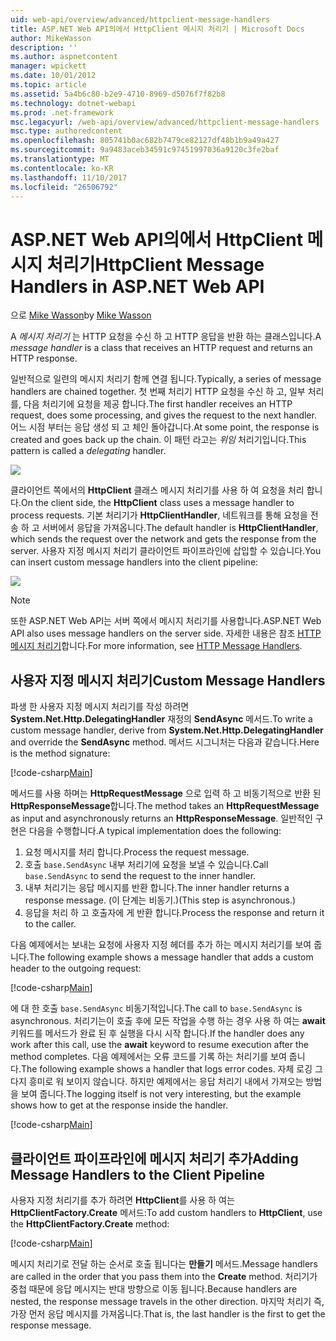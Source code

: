 ```yaml
---
uid: web-api/overview/advanced/httpclient-message-handlers
title: ASP.NET Web API의에서 HttpClient 메시지 처리기 | Microsoft Docs
author: MikeWasson
description: ''
ms.author: aspnetcontent
manager: wpickett
ms.date: 10/01/2012
ms.topic: article
ms.assetid: 5a4b6c80-b2e9-4710-8969-d5076f7f82b8
ms.technology: dotnet-webapi
ms.prod: .net-framework
msc.legacyurl: /web-api/overview/advanced/httpclient-message-handlers
msc.type: authoredcontent
ms.openlocfilehash: 805741b0ac682b7479ce82127df48b1b9a49a427
ms.sourcegitcommit: 9a9483aceb34591c97451997036a9120c3fe2baf
ms.translationtype: MT
ms.contentlocale: ko-KR
ms.lasthandoff: 11/10/2017
ms.locfileid: "26506792"
---
```

<a name="httpclient-message-handlers-in-aspnet-web-api"></a><span data-ttu-id="0a267-102">ASP.NET Web API의에서 HttpClient 메시지 처리기</span><span class="sxs-lookup"><span data-stu-id="0a267-102">HttpClient Message Handlers in ASP.NET Web API</span></span>
====================
<span data-ttu-id="0a267-103">으로 [Mike Wasson](https://github.com/MikeWasson)</span><span class="sxs-lookup"><span data-stu-id="0a267-103">by [Mike Wasson](https://github.com/MikeWasson)</span></span>

<span data-ttu-id="0a267-104">A *메시지 처리기* 는 HTTP 요청을 수신 하 고 HTTP 응답을 반환 하는 클래스입니다.</span><span class="sxs-lookup"><span data-stu-id="0a267-104">A *message handler* is a class that receives an HTTP request and returns an HTTP response.</span></span>

<span data-ttu-id="0a267-105">일반적으로 일련의 메시지 처리기 함께 연결 됩니다.</span><span class="sxs-lookup"><span data-stu-id="0a267-105">Typically, a series of message handlers are chained together.</span></span> <span data-ttu-id="0a267-106">첫 번째 처리기 HTTP 요청을 수신 하 고, 일부 처리를, 다음 처리기에 요청을 제공 합니다.</span><span class="sxs-lookup"><span data-stu-id="0a267-106">The first handler receives an HTTP request, does some processing, and gives the request to the next handler.</span></span> <span data-ttu-id="0a267-107">어느 시점 부터는 응답 생성 되 고 체인 돌아갑니다.</span><span class="sxs-lookup"><span data-stu-id="0a267-107">At some point, the response is created and goes back up the chain.</span></span> <span data-ttu-id="0a267-108">이 패턴 라고는 *위임* 처리기입니다.</span><span class="sxs-lookup"><span data-stu-id="0a267-108">This pattern is called a *delegating* handler.</span></span>

![](httpclient-message-handlers/_static/image1.png)

<span data-ttu-id="0a267-109">클라이언트 쪽에서의 **HttpClient** 클래스 메시지 처리기를 사용 하 여 요청을 처리 합니다.</span><span class="sxs-lookup"><span data-stu-id="0a267-109">On the client side, the **HttpClient** class uses a message handler to process requests.</span></span> <span data-ttu-id="0a267-110">기본 처리기가 **HttpClientHandler**, 네트워크를 통해 요청을 전송 하 고 서버에서 응답을 가져옵니다.</span><span class="sxs-lookup"><span data-stu-id="0a267-110">The default handler is **HttpClientHandler**, which sends the request over the network and gets the response from the server.</span></span> <span data-ttu-id="0a267-111">사용자 지정 메시지 처리기 클라이언트 파이프라인에 삽입할 수 있습니다.</span><span class="sxs-lookup"><span data-stu-id="0a267-111">You can insert custom message handlers into the client pipeline:</span></span>

![](httpclient-message-handlers/_static/image2.png)

> [!NOTE]
> <span data-ttu-id="0a267-112">또한 ASP.NET Web API는 서버 쪽에서 메시지 처리기를 사용합니다.</span><span class="sxs-lookup"><span data-stu-id="0a267-112">ASP.NET Web API also uses message handlers on the server side.</span></span> <span data-ttu-id="0a267-113">자세한 내용은 참조 [HTTP 메시지 처리기](http-message-handlers.md)합니다.</span><span class="sxs-lookup"><span data-stu-id="0a267-113">For more information, see [HTTP Message Handlers](http-message-handlers.md).</span></span>


## <a name="custom-message-handlers"></a><span data-ttu-id="0a267-114">사용자 지정 메시지 처리기</span><span class="sxs-lookup"><span data-stu-id="0a267-114">Custom Message Handlers</span></span>

<span data-ttu-id="0a267-115">파생 한 사용자 지정 메시지 처리기를 작성 하려면 **System.Net.Http.DelegatingHandler** 재정의 **SendAsync** 메서드.</span><span class="sxs-lookup"><span data-stu-id="0a267-115">To write a custom message handler, derive from **System.Net.Http.DelegatingHandler** and override the **SendAsync** method.</span></span> <span data-ttu-id="0a267-116">메서드 시그니처는 다음과 같습니다.</span><span class="sxs-lookup"><span data-stu-id="0a267-116">Here is the method signature:</span></span>

[!code-csharp[Main](httpclient-message-handlers/samples/sample1.cs)]

<span data-ttu-id="0a267-117">메서드를 사용 하며는 **HttpRequestMessage** 으로 입력 하 고 비동기적으로 반환 된 **HttpResponseMessage**합니다.</span><span class="sxs-lookup"><span data-stu-id="0a267-117">The method takes an **HttpRequestMessage** as input and asynchronously returns an **HttpResponseMessage**.</span></span> <span data-ttu-id="0a267-118">일반적인 구현은 다음을 수행합니다.</span><span class="sxs-lookup"><span data-stu-id="0a267-118">A typical implementation does the following:</span></span>

1. <span data-ttu-id="0a267-119">요청 메시지를 처리 합니다.</span><span class="sxs-lookup"><span data-stu-id="0a267-119">Process the request message.</span></span>
2. <span data-ttu-id="0a267-120">호출 `base.SendAsync` 내부 처리기에 요청을 보낼 수 있습니다.</span><span class="sxs-lookup"><span data-stu-id="0a267-120">Call `base.SendAsync` to send the request to the inner handler.</span></span>
3. <span data-ttu-id="0a267-121">내부 처리기는 응답 메시지를 반환 합니다.</span><span class="sxs-lookup"><span data-stu-id="0a267-121">The inner handler returns a response message.</span></span> <span data-ttu-id="0a267-122">(이 단계는 비동기.)</span><span class="sxs-lookup"><span data-stu-id="0a267-122">(This step is asynchronous.)</span></span>
4. <span data-ttu-id="0a267-123">응답을 처리 하 고 호출자에 게 반환 합니다.</span><span class="sxs-lookup"><span data-stu-id="0a267-123">Process the response and return it to the caller.</span></span>

<span data-ttu-id="0a267-124">다음 예제에서는 보내는 요청에 사용자 지정 헤더를 추가 하는 메시지 처리기를 보여 줍니다.</span><span class="sxs-lookup"><span data-stu-id="0a267-124">The following example shows a message handler that adds a custom header to the outgoing request:</span></span>

[!code-csharp[Main](httpclient-message-handlers/samples/sample2.cs)]

<span data-ttu-id="0a267-125">에 대 한 호출 `base.SendAsync` 비동기적입니다.</span><span class="sxs-lookup"><span data-stu-id="0a267-125">The call to `base.SendAsync` is asynchronous.</span></span> <span data-ttu-id="0a267-126">처리기는이 호출 후에 모든 작업을 수행 하는 경우 사용 하 여는 **await** 키워드를 메서드가 완료 된 후 실행을 다시 시작 합니다.</span><span class="sxs-lookup"><span data-stu-id="0a267-126">If the handler does any work after this call, use the **await** keyword to resume execution after the method completes.</span></span> <span data-ttu-id="0a267-127">다음 예제에서는 오류 코드를 기록 하는 처리기를 보여 줍니다.</span><span class="sxs-lookup"><span data-stu-id="0a267-127">The following example shows a handler that logs error codes.</span></span> <span data-ttu-id="0a267-128">자체 로깅 그다지 흥미로 워 보이지 않습니다. 하지만 예제에서는 응답 처리기 내에서 가져오는 방법을 보여 줍니다.</span><span class="sxs-lookup"><span data-stu-id="0a267-128">The logging itself is not very interesting, but the example shows how to get at the response inside the handler.</span></span>

[!code-csharp[Main](httpclient-message-handlers/samples/sample3.cs?highlight=10,13)]

## <a name="adding-message-handlers-to-the-client-pipeline"></a><span data-ttu-id="0a267-129">클라이언트 파이프라인에 메시지 처리기 추가</span><span class="sxs-lookup"><span data-stu-id="0a267-129">Adding Message Handlers to the Client Pipeline</span></span>

<span data-ttu-id="0a267-130">사용자 지정 처리기를 추가 하려면 **HttpClient**를 사용 하 여는 **HttpClientFactory.Create** 메서드:</span><span class="sxs-lookup"><span data-stu-id="0a267-130">To add custom handlers to **HttpClient**, use the **HttpClientFactory.Create** method:</span></span>

[!code-csharp[Main](httpclient-message-handlers/samples/sample4.cs)]

<span data-ttu-id="0a267-131">메시지 처리기로 전달 하는 순서로 호출 됩니다는 **만들기** 메서드.</span><span class="sxs-lookup"><span data-stu-id="0a267-131">Message handlers are called in the order that you pass them into the **Create** method.</span></span> <span data-ttu-id="0a267-132">처리기가 중첩 때문에 응답 메시지는 반대 방향으로 이동 됩니다.</span><span class="sxs-lookup"><span data-stu-id="0a267-132">Because handlers are nested, the response message travels in the other direction.</span></span> <span data-ttu-id="0a267-133">마지막 처리기 즉, 가장 먼저 응답 메시지를 가져옵니다.</span><span class="sxs-lookup"><span data-stu-id="0a267-133">That is, the last handler is the first to get the response message.</span></span>

